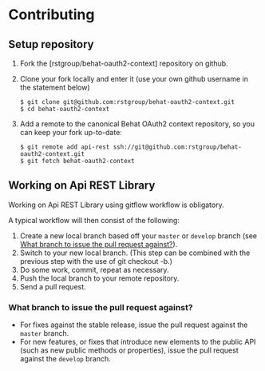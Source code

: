 # Contributing

## Setup repository

1. Fork the [rstgroup/behat-oauth2-context] repository on github.
2. Clone your fork locally and enter it (use your own github username in the statement below)

    ```
    $ git clone git@github.com:rstgroup/behat-oauth2-context.git
    $ cd behat-oauth2-context
    ```
   
3. Add a remote to the canonical Behat OAuth2 context repository, so you can keep your fork up-to-date:

    ```
    $ git remote add api-rest ssh://git@github.com:rstgroup/behat-oauth2-context.git
    $ git fetch behat-oauth2-context
    ```
   
## Working on Api REST Library

Working on Api REST Library using gitflow workflow is obligatory.

A typical workflow will then consist of the following:

1. Create a new local branch based off your `master` or `develop` branch (see [What branch to issue the pull request against?](#what-branch-to-issue-the-pull-request-against)).
2. Switch to your new local branch. (This step can be combined with the previous step with the use of git checkout -b.)
3. Do some work, commit, repeat as necessary.
4. Push the local branch to your remote repository.
5. Send a pull request.

### What branch to issue the pull request against?

* For fixes against the stable release, issue the pull request against the `master` branch.
* For new features, or fixes that introduce new elements to the public API (such as new public methods or properties), issue the pull request against the `develop` branch.